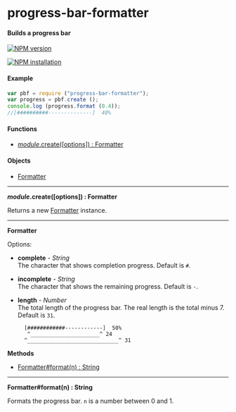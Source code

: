 progress-bar-formatter
======================

#### Builds a progress bar ####

[![NPM version](https://badge.fury.io/js/progress-bar-formatter.png)](http://badge.fury.io/js/progress-bar-formatter "Fury Version Badge")

[![NPM installation](https://nodei.co/npm/progress-bar-formatter.png?mini=true)](https://nodei.co/npm/progress-bar-formatter "NodeICO Badge")

#### Example ####

```javascript
var pbf = require ("progress-bar-formatter");
var progress = pbf.create ();
console.log (progress.format (0.4));
//[##########--------------]  40%
```

#### Functions ####

- [_module_.create([options]) : Formatter](#create)

#### Objects ####

- [Formatter](#formatter_object)

---

<a name="create"></a>
___module_.create([options]) : Formatter__

Returns a new [Formatter](#formatter_object) instance.

---

<a name="formatter_object"></a>
__Formatter__

Options:

- __complete__ - _String_  
  The character that shows completion progress. Default is `#`.
- __incomplete__ - _String_  
  The character that shows the remaining progress. Default is `-`.
- __length__ - _Number_  
  The total length of the progress bar. The real length is the total minus 7. Default is `31`.
	
  ```
	[############------------]  50%
	 ^______________________^ 24
	^_____________________________^ 31
  ```

__Methods__

- [Formatter#format(n) : String](#formatter_format)

---

<a name="formatter_format"></a>
__Formatter#format(n) : String__

Formats the progress bar. `n` is a number between 0 and 1.